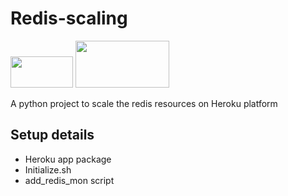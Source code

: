 # Redis-scaling
<img src="https://upload.wikimedia.org/wikipedia/en/thumb/6/6b/Redis_Logo.svg/1200px-Redis_Logo.svg.png" width="100" height="50">   <img src="https://image.slidesharecdn.com/rajmzi6uqgkzthtkelcb-signature-288a44c20c18bf078ea3abc9ee3cffe883f3cbd3b1c0ae717080f63760cccd7b-poli-160523185858/95/postgres-redis-sitting-in-a-tree-rimas-silkaitis-heroku-20-638.jpg?cb=1465593588" width="150" height="75">   
   
A python project to scale the redis resources on Heroku platform


## Setup details
- Heroku app package
- Initialize.sh
- add_redis_mon script
